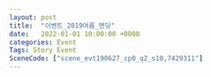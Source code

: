 ```yaml
---
layout: post
title:  "이벤트_2019여름_엔딩"
date:   2022-01-01 10:00:00 +0000
categories: Event
Tags: Story Event
SceneCode: ["scene_evt190627_cp0_q2_s10,7429311"]
---
```

